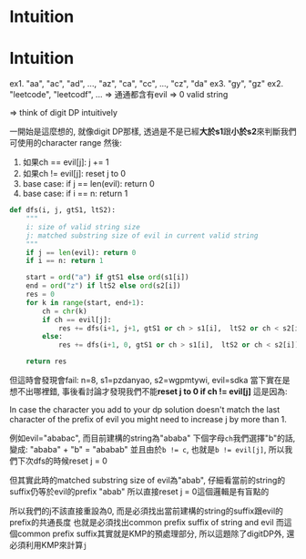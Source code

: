 # Intuition

# Intuition

ex1. "aa", "ac", "ad", ..., "az", "ca", "cc", ..., "cz", "da"
ex3. "gy", "gz"
ex2. "leetcode", "leetcodf", ... => 通通都含有evil => 0 valid string

=> think of digit DP intuitively

一開始是這麼想的, 就像digit DP那樣, 透過是不是已經**大於s1**跟**小於s2**來判斷我們可使用的character range
然後:
1. 如果ch == evil[j]: j += 1
2. 如果ch != evil[j]: reset j to 0
3. base case: if j == len(evil): return 0
4. base case: if i == n: return 1

```py
def dfs(i, j, gtS1, ltS2):
    """
    i: size of valid string size
    j: matched substring size of evil in current valid string
    """
    if j == len(evil): return 0
    if i == n: return 1

    start = ord("a") if gtS1 else ord(s1[i])
    end = ord("z") if ltS2 else ord(s2[i])
    res = 0
    for k in range(start, end+1):
        ch = chr(k)
        if ch == evil[j]:
            res += dfs(i+1, j+1, gtS1 or ch > s1[i],  ltS2 or ch < s2[i])
        else:
            res += dfs(i+1, 0, gtS1 or ch > s1[i],  ltS2 or ch < s2[i])

    return res
```

但這時會發現會fail: n=8, s1=pzdanyao, s2=wgpmtywi, evil=sdka
當下實在是想不出哪裡錯, 事後看討論才發現我們不能**reset j to 0 if ch != evil[j]**
這是因為:

In case the character you add to your dp solution doesn't match the last character of the prefix of evil you might need to increase j by more than 1.

例如evil="ababac", 而目前建構的string為"ababa"
下個字母`ch`我們選擇"b"的話, 變成: "ababa" + "b" = "ababab"
並且由於`b != c`, 也就是`b != evil[j]`, 所以我們下次dfs的時候reset j = 0

但其實此時的matched substring size of evil為"abab", 仔細看當前的string的suffix仍等於evil的prefix "abab"
所以直接reset j = 0這個邏輯是有盲點的

所以我們的j不該直接重設為0, 而是必須找出當前建構的string的suffix跟evil的prefix的共通長度
也就是必須找出common prefix suffix of string and evil
而這個common prefix suffix其實就是KMP的預處理部分, 所以這題除了digitDP外, 還必須利用KMP來計算`j`